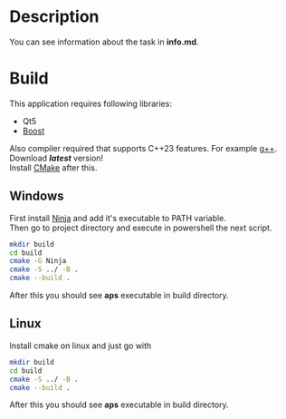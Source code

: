# Description
You can see information about the task in **info.md**.
# Build
This application requires following libraries:
- Qt5  
- [Boost](https://sourceforge.net/projects/boost/files/boost-binaries/1.83.0/boost_1_83_0-msvc-14.3-64.exe/download)

Also compiler required that supports C++23 features. For example [g++](http://www.equation.com/servlet/equation.cmd?fa=fortran). Download ***latest*** version!  
Install [CMake](https://cmake.org/download/) after this.
## Windows
First install [Ninja](https://github.com/ninja-build/ninja/releases) and add it's executable to PATH variable.  
Then go to project directory and execute in powershell the next script.
```sh
mkdir build
cd build
cmake -G Ninja
cmake -S ../ -B .
cmake --build . 
```
After this you should see **aps** executable in build directory.
## Linux
Install cmake on linux and just go with
```bash
mkdir build
cd build
cmake -S ../ -B .
cmake --build . 
```
After this you should see **aps** executable in build directory.
